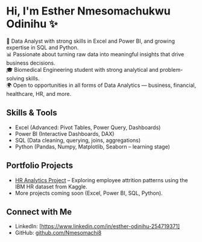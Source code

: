 # Hi, I'm Esther Nmesomachukwu Odinihu ✨

🎯 Data Analyst with strong skills in Excel and Power BI, and growing expertise in SQL and Python.  
📊 Passionate about turning raw data into meaningful insights that drive business decisions.  
🎓 Biomedical Engineering student with strong analytical and problem-solving skills.  
🌍 Open to opportunities in all forms of Data Analytics — business, financial, healthcare, HR, and more.  

## Skills & Tools
- Excel (Advanced: Pivot Tables, Power Query, Dashboards)  
- Power BI (Interactive Dashboards, DAX)  
- SQL (Data cleaning, querying, joins, aggregations)  
- Python (Pandas, Numpy, Matplotlib, Seaborn – learning stage)  

## Portfolio Projects
- [HR Analytics Project](https://github.com/Nmesomachi8/HR-Analytics-Project) – Exploring employee attrition patterns using the IBM HR dataset from Kaggle.  
- More projects coming soon (Excel, Power BI, SQL, Python).  

## Connect with Me
- LinkedIn: [https://www.linkedin.com/in/esther-odinihu-254719371] 
- GitHub: [github.com/Nmesomachi8](https://github.com/Nmesomachi8)
